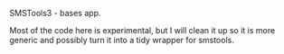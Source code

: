 SMSTools3 - bases app.


Most of the code here is experimental, but I will clean it up so it is more generic and possibly turn it into a tidy wrapper for smstools.

